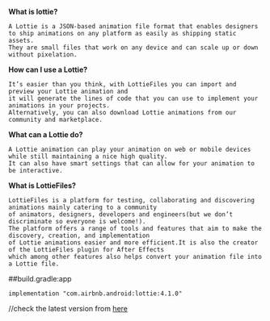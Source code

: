 **What is lottie?**
```
A Lottie is a JSON-based animation file format that enables designers
to ship animations on any platform as easily as shipping static assets.
They are small files that work on any device and can scale up or down without pixelation.

```
**How can I use a Lottie?**
```
It’s easier than you think, with LottieFiles you can import and preview your Lottie animation and 
it will generate the lines of code that you can use to implement your animations in your projects.
Alternatively, you can also download Lottie animations from our community and marketplace.

```
**What can a Lottie do?**
```
A Lottie animation can play your animation on web or mobile devices while still maintaining a nice high quality. 
It can also have smart settings that can allow for your animation to be interactive.

```
**What is LottieFiles?**
```
LottieFiles is a platform for testing, collaborating and discovering animations mainly catering to a community
of animators, designers, developers and engineers(but we don’t discriminate so everyone is welcome!).
The platform offers a range of tools and features that aim to make the discovery, creation, and implementation 
of Lottie animations easier and more efficient.It is also the creator of the LottieFiles plugin for After Effects
which among other features also helps convert your animation file into a Lottie file.

```
##build.gradle:app
```
implementation "com.airbnb.android:lottie:4.1.0"

```
//check the latest version from [here](https://github.com/airbnb/lottie-android)
